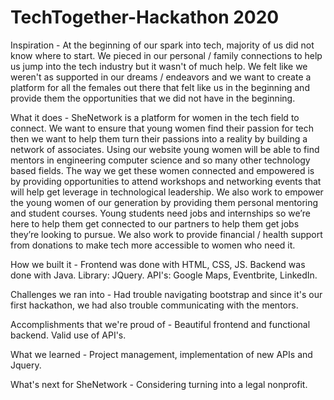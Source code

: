 # TechTogether-Hackathon 2020

Inspiration - At the beginning of our spark into tech, majority of us did not know where to start. We pieced in our personal / family connections to help us jump into the tech industry but it wasn't of much help. We felt like we weren't as supported in our dreams / endeavors and we want to create a platform for all the females out there that felt like us in the beginning and provide them the opportunities that we did not have in the beginning.

What it does - SheNetwork is a platform for women in the tech field to connect. We want to ensure that young women find their passion for tech then we want to help them turn their passions into a reality by building a network of associates. Using our website young women will be able to find mentors in engineering computer science and so many other technology based fields. The way we get these women connected and empowered is by providing opportunities to attend workshops and networking events that will help get leverage in technological leadership. We also work to empower the young women of our generation by providing them personal mentoring and student courses. Young students need jobs and internships so we’re here to help them get connected to our partners to help them get jobs they’re looking to pursue. We also work to provide financial / health support from donations to make tech more accessible to women who need it.

How we built it - Frontend was done with HTML, CSS, JS. Backend was done with Java. Library: JQuery. API's: Google Maps, Eventbrite, LinkedIn.

Challenges we ran into - Had trouble navigating bootstrap and since it's our first hackathon, we had also trouble communicating with the mentors.

Accomplishments that we're proud of - Beautiful frontend and functional backend. Valid use of API's.

What we learned - Project management, implementation of new APIs and Jquery.

What's next for SheNetwork - Considering turning into a legal nonprofit.
